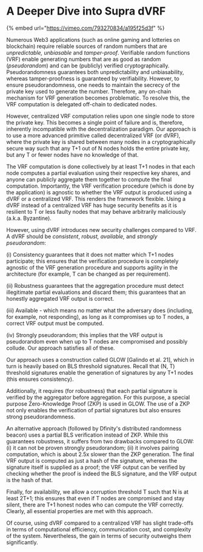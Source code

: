 # A Deeper Dive into Supra dVRF

{% embed url="https://vimeo.com/793270834/a195f25d3f" %}

Numerous Web3 applications (such as online gaming and lotteries on blockchain) require reliable sources of random numbers that are _unpredictable, unbiasable_ and _tamper-proof_. Verifiable random functions (VRF) enable generating numbers that are as good as random (_pseudorandom_) and can be (publicly) verified cryptographically. Pseudorandomness guarantees both unpredictability and unbiasability, whereas tamper-proofness is guaranteed by verifiability. However, to ensure pseudorandomness, one needs to maintain the secrecy of the private key used to generate the number. Therefore, any on-chain mechanism for VRF generation becomes problematic. To resolve this, the VRF computation is delegated off-chain to dedicated nodes.

However, centralized VRF computation relies upon one single node to store the private key. This becomes a single point of failure and is, therefore, inherently incompatible with the decentralization paradigm. Our approach is to use a more advanced primitive called decentralized VRF (or dVRF), where the private key is shared between many nodes in a cryptographically secure way such that any T+1 out of N nodes holds the entire private key, but any T or fewer nodes have no knowledge of that.

The VRF computation is done collectively by at least T+1 nodes in that each node computes a partial evaluation using their respective key shares, and anyone can publicly aggregate them together to compute the final computation. Importantly, the VRF verification procedure (which is done by the application) is agnostic to whether the VRF output is produced using a dVRF or a centralized VRF. This renders the framework flexible. Using a dVRF instead of a centralized VRF has huge security benefits as it is resilient to T or less faulty nodes that may behave arbitrarily maliciously (a.k.a. Byzantine).

However, using dVRF introduces new security challenges compared to VRF. A dVRF should be _consistent_, _robust, available,_ and _strongly pseudorandom_:

(i) Consistency guarantees that it does not matter which T+1 nodes participate; this ensures that the verification procedure is completely agnostic of the VRF generation procedure and supports agility in the architecture (for example, T can be changed as per requirement).

(ii) Robustness guarantees that the aggregation procedure must detect illegitimate partial evaluations and discard them; this guarantees that an honestly aggregated VRF output is correct.

(iii) Available - which means no matter what the adversary does (including, for example, not responding), as long as it compromises up to T nodes, a correct VRF output must be computed.

(iv) Strongly pseudorandom; this implies that the VRF output is pseudorandom even when up to T nodes are compromised and possibly collude. Our approach satisfies all of these.

Our approach uses a construction called GLOW \[Galindo et al. 21], which in turn is heavily based on BLS threshold signatures. Recall that (N, T) threshold signatures enable the generation of signatures by any T+1 nodes (this ensures consistency).

Additionally, it requires (for robustness) that each partial signature is verified by the aggregator before aggregation. For this purpose, a special purpose Zero-Knowledge Proof (ZKP) is used in GLOW. The use of a ZKP not only enables the verification of partial signatures but also ensures strong pseudorandomness.

An alternative approach (followed by Dfinity's distributed randomness beacon) uses a partial BLS verification instead of ZKP. While this guarantees robustness, it suffers from two drawbacks compared to GLOW: (i) it can not be proven strongly pseudorandom; (ii) it involves pairing computation, which is about 2.5x slower than the ZKP generation. The final VRF output is computed as just a hash of the signature, whereas the signature itself is supplied as a proof; the VRF output can be verified by checking whether the proof is indeed the BLS signature, and the VRF output is the hash of that.

Finally, for availability, we allow a corruption threshold T such that N is at least 2T+1; this ensures that even if T nodes are compromised and stay silent, there are T+1 honest nodes who can compute the VRF correctly. Clearly, all essential properties are met with this approach.

Of course, using dVRF compared to a centralized VRF has slight trade-offs in terms of computational efficiency, communication cost, and complexity of the system. Nevertheless, the gain in terms of security outweighs them significantly.
